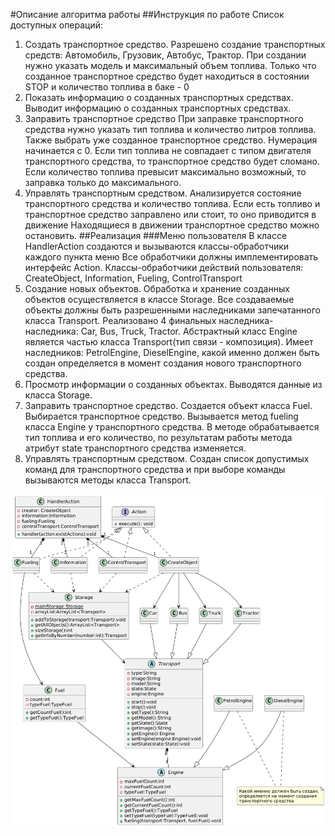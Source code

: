 #Описание алгоритма работы
##Инструкция по работе
Список доступных операций:
1. Создать транспортное средство.
   Разрешено создание транспортных средств: Автомобиль, Грузовик, Автобус, Трактор.
   При создании нужно указать модель и максимальный объем топлива.
   Только что созданное транспортное средство будет находиться в состоянии STOP и количество топлива в баке - 0
2. Показать информацию о созданных транспортных средствах.
   Выводит информацию о созданных транспортных средствах.
3. Заправить транспортное средство
   При заправке транспортного средства нужно указать тип топлива и количество литров топлива.
   Также выбрать уже созданное транспортное средство. Нумерация начинается с 0.
   Если тип топлива не совпадает с типом двигателя транспортного средства, то транспортное средство будет сломано.
   Если количество топлива превысит максимально возможный, то заправка только до максимального.
4. Управлять транспортным средством.
   Анализируется состояние транспортного средства и количество топлива. Если есть топливо и транспортное средство заправлено или стоит, то оно приводится в движение
   Находящиеся в движении транспортное средство можно остановить.
##Реализация
###Меню пользователя
В классе HandlerAction создаются и вызываются классы-обработчики каждого пункта меню
Все обработчики должны имплементировать интерфейс Action.
Классы-обработчики действий пользователя: CreateObject, Information, Fueling, ControlTransport
1. Создание новых объектов.
   Обработка и хранение созданных объектов осуществляется в классе Storage.
   Все создаваемые объекты должны быть разрешенными наследниками запечатанного класса Transport.
   Реализовано 4 финальных наследника-наследника: Car, Bus, Truck, Tractor.
   Абстрактный класс Engine является частью класса Transport(тип связи - композиция).
   Имеет наследников: PetrolEngine, DieselEngine, какой именно должен быть создан определяется в момент создания нового
   транспортного средства.
2. Просмотр информации о созданных объектах.
   Выводятся данные из класса Storage.
3. Заправить транспортное средство.
   Создается объект класса Fuel. Выбирается транспортное средство. Вызывается метод fueling класса Engine 
   у транспортного средства. В методе обрабатывается тип топлива и его количество, по результатам работы метода 
   атрибут state транспортного средства изменяется.
4. Управлять транспортным средством.
   Создан список допустимых команд для транспортного средства и при выборе команды вызываются методы класса Transport.
 
![UML-диаграмма](doc/image/UML.png)